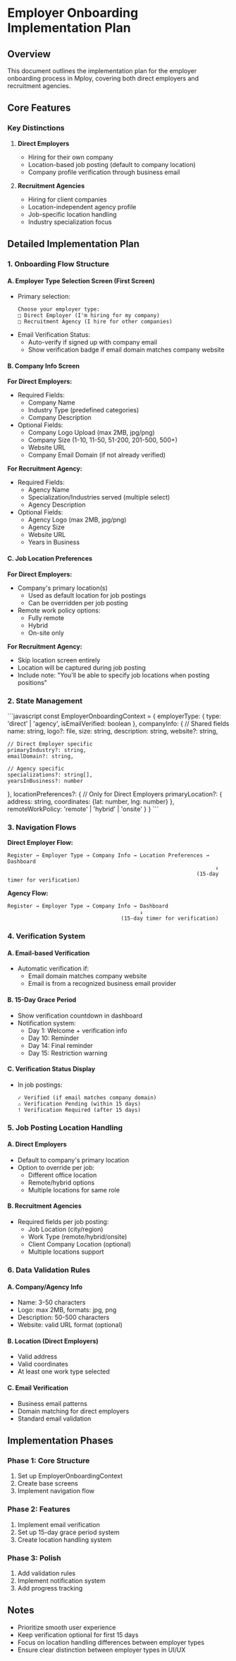 # Employer Onboarding Implementation Plan

## Overview
This document outlines the implementation plan for the employer onboarding process in Mploy, covering both direct employers and recruitment agencies.

## Core Features

### Key Distinctions
1. **Direct Employers**
   - Hiring for their own company
   - Location-based job posting (default to company location)
   - Company profile verification through business email

2. **Recruitment Agencies**
   - Hiring for client companies
   - Location-independent agency profile
   - Job-specific location handling
   - Industry specialization focus

## Detailed Implementation Plan

### 1. Onboarding Flow Structure

#### A. Employer Type Selection Screen (First Screen)
- Primary selection:
  ```
  Choose your employer type:
  □ Direct Employer (I'm hiring for my company)
  □ Recruitment Agency (I hire for other companies)
  ```
- Email Verification Status:
  - Auto-verify if signed up with company email
  - Show verification badge if email domain matches company website

#### B. Company Info Screen

**For Direct Employers:**
- Required Fields:
  - Company Name
  - Industry Type (predefined categories)
  - Company Description
- Optional Fields:
  - Company Logo Upload (max 2MB, jpg/png)
  - Company Size (1-10, 11-50, 51-200, 201-500, 500+)
  - Website URL
  - Company Email Domain (if not already verified)

**For Recruitment Agency:**
- Required Fields:
  - Agency Name
  - Specialization/Industries served (multiple select)
  - Agency Description
- Optional Fields:
  - Agency Logo (max 2MB, jpg/png)
  - Agency Size
  - Website URL
  - Years in Business

#### C. Job Location Preferences

**For Direct Employers:**
- Company's primary location(s)
  - Used as default location for job postings
  - Can be overridden per job posting
- Remote work policy options:
  - Fully remote
  - Hybrid
  - On-site only

**For Recruitment Agency:**
- Skip location screen entirely
- Location will be captured during job posting
- Include note: "You'll be able to specify job locations when posting positions"

### 2. State Management

\`\`\`javascript
const EmployerOnboardingContext = {
  employerType: {
    type: 'direct' | 'agency',
    isEmailVerified: boolean
  },
  companyInfo: {
    // Shared fields
    name: string,
    logo?: file,
    size: string,
    description: string,
    website?: string,
    
    // Direct Employer specific
    primaryIndustry?: string,
    emailDomain?: string,
    
    // Agency specific
    specializations?: string[],
    yearsInBusiness?: number
  },
  locationPreferences?: {  // Only for Direct Employers
    primaryLocation?: {
      address: string,
      coordinates: {lat: number, lng: number}
    },
    remoteWorkPolicy: 'remote' | 'hybrid' | 'onsite'
  }
}
\`\`\`

### 3. Navigation Flows

**Direct Employer Flow:**
```
Register → Employer Type → Company Info → Location Preferences → Dashboard
                                                                  ↓
                                                            (15-day timer for verification)
```

**Agency Flow:**
```
Register → Employer Type → Company Info → Dashboard
                                          ↓
                                    (15-day timer for verification)
```

### 4. Verification System

#### A. Email-based Verification
- Automatic verification if:
  - Email domain matches company website
  - Email is from a recognized business email provider

#### B. 15-Day Grace Period
- Show verification countdown in dashboard
- Notification system:
  - Day 1: Welcome + verification info
  - Day 10: Reminder
  - Day 14: Final reminder
  - Day 15: Restriction warning

#### C. Verification Status Display
- In job postings:
  ```
  ✓ Verified (if email matches company domain)
  ⚠ Verification Pending (within 15 days)
  ! Verification Required (after 15 days)
  ```

### 5. Job Posting Location Handling

#### A. Direct Employers
- Default to company's primary location
- Option to override per job:
  - Different office location
  - Remote/hybrid options
  - Multiple locations for same role

#### B. Recruitment Agencies
- Required fields per job posting:
  - Job Location (city/region)
  - Work Type (remote/hybrid/onsite)
  - Client Company Location (optional)
  - Multiple locations support

### 6. Data Validation Rules

#### A. Company/Agency Info
- Name: 3-50 characters
- Logo: max 2MB, formats: jpg, png
- Description: 50-500 characters
- Website: valid URL format (optional)

#### B. Location (Direct Employers)
- Valid address
- Valid coordinates
- At least one work type selected

#### C. Email Verification
- Business email patterns
- Domain matching for direct employers
- Standard email validation

## Implementation Phases

### Phase 1: Core Structure
1. Set up EmployerOnboardingContext
2. Create base screens
3. Implement navigation flow

### Phase 2: Features
1. Implement email verification
2. Set up 15-day grace period system
3. Create location handling system

### Phase 3: Polish
1. Add validation rules
2. Implement notification system
3. Add progress tracking

## Notes
- Prioritize smooth user experience
- Keep verification optional for first 15 days
- Focus on location handling differences between employer types
- Ensure clear distinction between employer types in UI/UX

